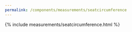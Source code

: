```yaml
---
permalink: /components/measurements/seatcircumference
---
```

{% include measurements/seatcircumference.html %}
